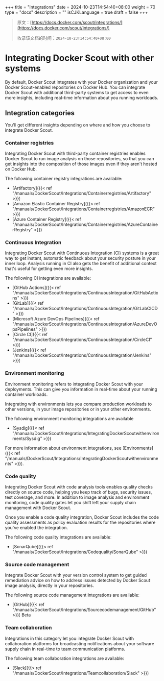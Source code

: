 +++
title = "Integrations"
date = 2024-10-23T14:54:40+08:00
weight = 70
type = "docs"
description = ""
isCJKLanguage = true
draft = false
+++

> 原文：[https://docs.docker.com/scout/integrations/](https://docs.docker.com/scout/integrations/)
>
> 收录该文档的时间：`2024-10-23T14:54:40+08:00`

# Integrating Docker Scout with other systems

By default, Docker Scout integrates with your Docker organization and your Docker Scout-enabled repositories on Docker Hub. You can integrate Docker Scout with additional third-party systems to get access to even more insights, including real-time information about you running workloads.

## Integration categories

You'll get different insights depending on where and how you choose to integrate Docker Scout.

### Container registries

Integrating Docker Scout with third-party container registries enables Docker Scout to run image analysis on those repositories, so that you can get insights into the composition of those images even if they aren't hosted on Docker Hub.

The following container registry integrations are available:

- [Artifactory]({{< ref "/manuals/DockerScout/Integrations/Containerregistries/Artifactory" >}})
- [Amazon Elastic Container Registry]({{< ref "/manuals/DockerScout/Integrations/Containerregistries/AmazonECR" >}})
- [Azure Container Registry]({{< ref "/manuals/DockerScout/Integrations/Containerregistries/AzureContainerRegistry" >}})

### Continuous Integration

Integrating Docker Scout with Continuous Integration (CI) systems is a great way to get instant, automatic feedback about your security posture in your inner loop. Analysis running in CI also gets the benefit of additional context that's useful for getting even more insights.

The following CI integrations are available:

- [GitHub Actions]({{< ref "/manuals/DockerScout/Integrations/ContinuousIntegration/GitHubActions" >}})
- [GitLab]({{< ref "/manuals/DockerScout/Integrations/ContinuousIntegration/GitLabCICD" >}})
- [Microsoft Azure DevOps Pipelines]({{< ref "/manuals/DockerScout/Integrations/ContinuousIntegration/AzureDevOpsPipelines" >}})
- [Circle CI]({{< ref "/manuals/DockerScout/Integrations/ContinuousIntegration/CircleCI" >}})
- [Jenkins]({{< ref "/manuals/DockerScout/Integrations/ContinuousIntegration/Jenkins" >}})

### Environment monitoring

Environment monitoring refers to integrating Docker Scout with your deployments. This can give you information in real-time about your running container workloads.

Integrating with environments lets you compare production workloads to other versions, in your image repositories or in your other environments.

The following environment monitoring integrations are available

- [Sysdig]({{< ref "/manuals/DockerScout/Integrations/IntegratingDockerScoutwithenvironments/Sysdig" >}})

For more information about environment integrations, see [Environments]({{< ref "/manuals/DockerScout/Integrations/IntegratingDockerScoutwithenvironments" >}}).

### Code quality

Integrating Docker Scout with code analysis tools enables quality checks directly on source code, helping you keep track of bugs, security issues, test coverage, and more. In addition to image analysis and environment monitoring, code quality gates let you shift left your supply chain management with Docker Scout.

Once you enable a code quality integration, Docker Scout includes the code quality assessments as policy evaluation results for the repositories where you've enabled the integration.

The following code quality integrations are available:

- [SonarQube]({{< ref "/manuals/DockerScout/Integrations/Codequality/SonarQube" >}})

### Source code management

Integrate Docker Scout with your version control system to get guided remediation advice on how to address issues detected by Docker Scout image analysis, directly in your repositories.

The following source code management integrations are available:

- [GitHub]({{< ref "/manuals/DockerScout/Integrations/Sourcecodemanagement/GitHub" >}}) Beta

### Team collaboration

Integrations in this category let you integrate Docker Scout with collaboration platforms for broadcasting notifications about your software supply chain in real-time to team communication platforms.

The following team collaboration integrations are available:

- [Slack]({{< ref "/manuals/DockerScout/Integrations/Teamcollaboration/Slack" >}})
